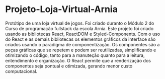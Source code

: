 # Projeto-Loja-Virtual-Arnia

Protótipo de uma loja virtual de jogos. Foi criado duranto o Módulo 2 do Curso de programação fullstack da escola Arnia. Este projeto foi criado usando as bibliotecas React, ReactDOM e Styled-Components. Com o uso do React e as demais bibliotecas os elementos gráficos da interface são criados usando o paradigma de componentização. Os componentes são a peças gráficas que se repetem e podem ser reutilizadas, simplificando e otimizando o código, tanto para a manuteção quanto para a leitura, entendimento e organização. O React permite que a renderização dos componentes seja pontual e otimizada, gerando menor custo computacional.
